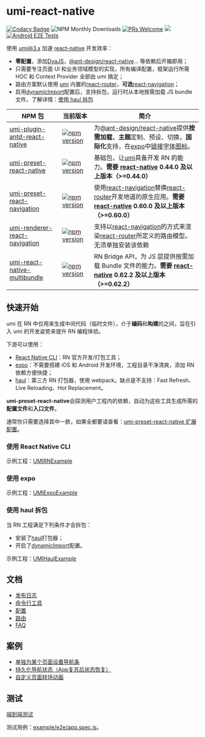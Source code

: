 # umi-react-native

[![Codacy Badge](https://api.codacy.com/project/badge/Grade/b2f18b86af4243aa93fe4e679b24341b)](https://app.codacy.com/manual/xuyuanxiang/umi-react-native?utm_source=github.com&utm_medium=referral&utm_content=xuyuanxiang/umi-react-native&utm_campaign=Badge_Grade_Dashboard)
![NPM Monthly Downloads](https://badgen.net/npm/dt/umi-preset-react-native) [![PRs Welcome](https://img.shields.io/badge/PRs-welcome-brightgreen.svg?style=flat-square)](http://makeapullrequest.com) [![](https://github.com/xuyuanxiang/umi-react-native/workflows/iOS%20E2E%20Tests/badge.svg?style=flat-square)](https://github.com/xuyuanxiang/umi-react-native/actions?query=workflow%3A%22iOS+E2E+Tests%22) [![Android E2E Tests](https://github.com/xuyuanxiang/umi-react-native/workflows/Android%20E2E%20Tests/badge.svg?style=flat-square)](https://github.com/xuyuanxiang/umi-react-native/actions?query=workflow%3A%22Android+E2E+Tests%22)

使用 [umi@3.x](https://umijs.org/) 加速 [react-native](https://reactnative.dev/) 开发效率：

- **零配置**，添加[DvaJS](https://dvajs.com/)，[@ant-design/react-native](https://rn.mobile.ant.design/index-cn)... 等依赖后开箱即用；
- 只需要专注页面 UI 和业务领域模型的实现，所有编译配置，框架运行所需 HOC 和 Context Provider 全部由 umi 搞定；
- 路由方案默认使用 [umi](https://umijs.org/) 内置的[react-router](https://reacttraining.com/react-router/)，**可选**[react-navigation](https://reactnavigation.org/)；
- 启用[dynamicImport](https://umijs.org/config#dynamicimport)配置后，支持拆包，运行时从本地按需加载 JS bundle 文件。了解详情：[使用 haul 拆包](#%E4%BD%BF%E7%94%A8-haul-%E6%8B%86%E5%8C%85)

| NPM 包 | 当前版本 | 简介 |
| --- | --- | --- |
| [umi-plugin-antd-react-native](packages/umi-plugin-antd-react-native) | [![npm version](https://img.shields.io/npm/v/umi-plugin-antd-react-native.svg?style=flat)](https://www.npmjs.com/package/umi-plugin-antd-react-native) | 为[@ant-design/react-native](https://rn.mobile.ant.design/index-cn)提供**按需加载**，**主题**定制、预设、切换，**国际化**支持，在[expo](https://expo.io/)中[链接字体图标](https://rn.mobile.ant.design/docs/react/introduce-cn#%E9%93%BE%E6%8E%A5%E5%AD%97%E4%BD%93%E5%9B%BE%E6%A0%87)。 |
| [umi-preset-react-native](packages/umi-preset-react-native) | [![npm version](https://img.shields.io/npm/v/umi-preset-react-native.svg?style=flat)](https://www.npmjs.com/package/umi-preset-react-native) | 基础包，让[umi](https://umijs.org/)具备开发 RN 的能力。**需要 [react-native](https://reactnative.dev/) 0.44.0 及以上版本（>=0.44.0）** |
| [umi-preset-react-navigation](packages/umi-preset-react-navigation) | [![npm version](https://img.shields.io/npm/v/umi-preset-react-navigation.svg?style=flat)](https://www.npmjs.com/package/umi-preset-react-navigation) | 使用[react-navigation](https://reactnavigation.org/)替换[react-router](https://reacttraining.com/react-router/)开发地道的原生应用。**需要 [react-native](https://reactnative.dev/) 0.60.0 及以上版本（>=0.60.0）** |
| [umi-renderer-react-navigation](packages/umi-renderer-react-navigation) | [![npm version](https://img.shields.io/npm/v/umi-renderer-react-navigation.svg?style=flat)](https://www.npmjs.com/package/umi-renderer-react-navigation) | 支持以[react-navigation](https://reactnavigation.org/)的方式来渲染[react-router](https://reacttraining.com/react-router/)所定义的路由模型。无须单独安装该依赖 |
| [umi-react-native-multibundle](packages/umi-react-native-multibundle) | [![npm version](https://img.shields.io/npm/v/umi-react-native-multibundle.svg?style=flat)](https://www.npmjs.com/package/umi-react-native-multibundle) | RN Bridge API，为 JS 层提供按需加载 Bundle 文件的能力。**需要 [react-native](https://reactnative.dev/) 0.62.2 及以上版本（>=0.62.2）** |

## 快速开始

umi 在 RN 中仅用来生成中间代码（临时文件），介于**编码**和**构建**的之间，旨在引入 umi 的开发姿势来提升 RN 编程体验。

下游可以使用：

- [React Native CLI](https://github.com/react-native-community/cli/blob/master/docs/commands.md#commands)：RN 官方开发/打包工具；
- [expo](https://expo.io/)：不需要搭建 iOS 和 Android 开发环境，工程目录干净清爽，添加 RN 依赖方便快捷；
- [haul](https://github.com/callstack/haul)：第三方 RN 打包器，使用 webpack。缺点是不支持：Fast Refresh、Live Reloading、Hot Replacement。

**umi-preset-react-native**会探测用户工程内的依赖，自动为这些工具生成所需的**配置文件**和**入口文件**。

通常你只需要选择其中一款，如果全都要请查看：[umi-preset-react-native 扩展配置](https://github.com/xuyuanxiang/umi-react-native/blob/master/docs/Configuration.md#umi-preset-react-native-%E6%89%A9%E5%B1%95%E9%85%8D%E7%BD%AE)。

### 使用 React Native CLI

示例工程：[UMIRNExample](https://github.com/xuyuanxiang/UMIRNExample#readme)

### 使用 expo

示例工程：[UMIExpoExample](https://github.com/xuyuanxiang/UMIExpoExample#readme)

### 使用 haul 拆包

当 RN 工程满足下列条件才会拆包：

- 安装了[haul](https://github.com/callstack/haul)打包器；
- 开启了[dynamicImport](https://umijs.org/config#dynamicimport)配置。

示例工程：[UMIHaulExample](https://github.com/xuyuanxiang/UMIHaulExample#readme)

## 文档

- [发布日志](/CHANGELOG.md)
- [命令行工具](/docs/Command.md)
- [配置](/docs/Configuration.md)
- [路由](/docs/Router.md)
- [FAQ](/docs/FAQ.md)

## 案例

- [单独为某个页面设置导航条](https://github.com/xuyuanxiang/umi-react-native/blob/master/docs/Router.md#%E6%A1%88%E4%BE%8B%E5%8D%95%E7%8B%AC%E4%B8%BA%E6%9F%90%E4%B8%AA%E9%A1%B5%E9%9D%A2%E8%AE%BE%E7%BD%AE%E5%AF%BC%E8%88%AA%E6%9D%A1)
- [持久化导航状态（App复苏后状态恢复）](https://github.com/xuyuanxiang/umi-react-native/blob/master/docs/Router.md#%E6%A1%88%E4%BE%8B%E6%8C%81%E4%B9%85%E5%8C%96%E5%AF%BC%E8%88%AA%E7%8A%B6%E6%80%81)
- [自定义页面转场动画](https://github.com/xuyuanxiang/umi-react-native/blob/master/docs/Router.md#%E6%A1%88%E4%BE%8B%E8%87%AA%E5%AE%9A%E4%B9%89%E9%A1%B5%E9%9D%A2%E8%BD%AC%E5%9C%BA%E5%8A%A8%E7%94%BB)

## 测试

[端到端测试](https://github.com/xuyuanxiang/umi-react-native/actions)

测试用例：[example/e2e/app.spec.js](example/e2e/app.spec.js)。
